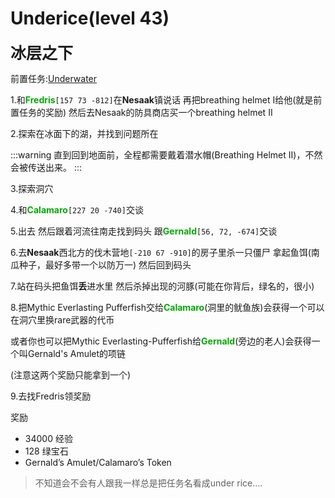 # Underice(level 43)
<span style="font-size: 25px;">**冰层之下**</span>

前置任务:[Underwater](/quests/lvl1-10/level%208%20%20-%20Underwater.html)

1.和<font color=00AA00>**Fredris**</font>`[157 73 -812]`在**Nesaak**镇说话 再把breathing helmet I给他(就是前置任务的奖励) 然后去Nesaak的防具商店买一个breathing helmet II

2.探索在冰面下的湖，并找到问题所在

:::warning
直到回到地面前，全程都需要戴着潜水帽(Breathing Helmet II)，不然会被传送出来。
:::

3.探索洞穴

4.和<font color=00AA00>**Calamaro**</font>`[227 20 -740]`交谈

5.出去 然后跟着河流往南走找到码头 跟<font color=00AA00>**Gernald**</font>`[56, 72, -674]`交谈

6.去**Nesaak**西北方的伐木营地`[-210 67 -910]`的房子里杀一只僵尸 拿起鱼饵(南瓜种子，最好多带一个以防万一) 然后回到码头

7.站在码头把鱼饵**丢**进水里 然后杀掉出现的河豚(可能在你背后，绿名的，很小)

8.把Mythic Everlasting Pufferfish交给<font color=00AA00>**Calamaro**</font>(洞里的鱿鱼族)会获得一个可以在洞穴里换rare武器的代币

或者你也可以把Mythic Everlasting-Pufferfish给<font color=00AA00>**Gernald**</font>(旁边的老人)会获得一个叫Gernald's Amulet的项链

(注意这两个奖励只能拿到一个)

9.去找Fredris领奖励


奖励
+ 34000 经验
+ 128 绿宝石
+ Gernald’s Amulet/Calamaro’s Token

>不知道会不会有人跟我一样总是把任务名看成under rice....
